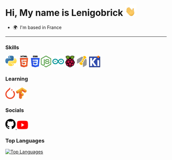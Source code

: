 Hi, My name is Lenigobrick <img src="https://github.com/Lenigobrick/Lenigobrick/blob/6cf5cb0ab0aeea06661aee57eaf19d252e4fb04f/icon/HiHang.gif" width="36" height="36" alt="Python" />
===================================================================================================================================

* 🌍  I'm based in France

_ _ _ _

### Skills

<p align="left">
<a href="https://www.python.org/" target="_blank" rel="noreferrer"><img src="https://github.com/Lenigobrick/Lenigobrick/blob/6cf5cb0ab0aeea06661aee57eaf19d252e4fb04f/icon/python.png" width="36" height="36" alt="Python" /></a>
<a href="https://developer.mozilla.org/en-US/docs/Glossary/HTML5" target="_blank" rel="noreferrer"><img src="https://github.com/Lenigobrick/Lenigobrick/blob/6cf5cb0ab0aeea06661aee57eaf19d252e4fb04f/icon/html5.png" width="36" height="36" alt="HTML5" /></a>
<a href="https://www.w3.org/TR/CSS/#css" target="_blank" rel="noreferrer"><img src="https://github.com/Lenigobrick/Lenigobrick/blob/6cf5cb0ab0aeea06661aee57eaf19d252e4fb04f/icon/css3.png" width="27" height="36" alt="CSS3" /></a>
<a href="https://nodejs.org/en/" target="_blank" rel="noreferrer"><img src="https://github.com/Lenigobrick/Lenigobrick/blob/6cf5cb0ab0aeea06661aee57eaf19d252e4fb04f/icon/nodejs.png" width="32" height="36" alt="NodeJS" /></a>
<a href="https://store.arduino.cc/?gclid=Cj0KCQjw2eilBhCCARIsAG0Pf8uueBifykWcsSS4LPESeGQfxGVKJYnzV7bz471XfknQJy_1VINVWM8aAkLtEALw_wcB" target="_blank" rel="noreferrer"><img src="https://github.com/Lenigobrick/Lenigobrick/blob/6cf5cb0ab0aeea06661aee57eaf19d252e4fb04f/icon/arduino.png" width="36" height="36" alt="Arduino" /></a>
<a href="https://www.raspberrypi.org/" target="_blank" rel="noreferrer"><img src="https://github.com/Lenigobrick/Lenigobrick/blob/6cf5cb0ab0aeea06661aee57eaf19d252e4fb04f/icon/raspberrypi.png" width="30" height="36" alt="Raspberry Pi" /></a>
<a href="https://www.ganttproject.biz/" target="_blank" rel="noreferrer"><img src="https://github.com/Lenigobrick/Lenigobrick/blob/6cf5cb0ab0aeea06661aee57eaf19d252e4fb04f/icon/Gantt.png" width="36" height="36" alt="Gantt Project" /></a>
<a href="https://www.kicad.org/" target="_blank" rel="noreferrer"><img src="https://github.com/Lenigobrick/Lenigobrick/blob/6cf5cb0ab0aeea06661aee57eaf19d252e4fb04f/icon/KiCad.png" width="36" height="36" alt="KiCad" /></a>
</p>

### Learning

<p align="left">
<a href="https://pytorch.org/" target="_blank" rel="noreferrer"><img src="https://github.com/Lenigobrick/Lenigobrick/blob/6cf5cb0ab0aeea06661aee57eaf19d252e4fb04f/icon/PyTorch.png" width="30" height="36" alt="PyTorch" /></a>
<a href="https://www.tensorflow.org/" target="_blank" rel="noreferrer"><img src="https://github.com/Lenigobrick/Lenigobrick/blob/6cf5cb0ab0aeea06661aee57eaf19d252e4fb04f/icon/tensorflow.png" width="32" height="36" alt="TensorFlow" /></a>
</p>


### Socials

<p align="left"> <a href="https://www.github.com/Lenigobrick" target="_blank" rel="noreferrer"> <picture> <source media="(prefers-color-scheme: dark)" srcset="https://github.com/Lenigobrick/Lenigobrick/blob/7682f818a60bbd8b4d4ef570ef564c01484087a7/icon/GitHub-Light.png" /> <source media="(prefers-color-scheme: light)" srcset="https://github.com/Lenigobrick/Lenigobrick/blob/7682f818a60bbd8b4d4ef570ef564c01484087a7/icon/github.png" /> <img src="https://github.com/Lenigobrick/Lenigobrick/blob/7682f818a60bbd8b4d4ef570ef564c01484087a7/icon/github.png" width="32" height="32" /> </picture> </a> 
<a href="https://www.youtube.com/@Lenigobrick" target="_blank" rel="noreferrer"> <img src="https://github.com/Lenigobrick/Lenigobrick/blob/6cf5cb0ab0aeea06661aee57eaf19d252e4fb04f/icon/Youtube.png" width="35" height="26" alt="YouTube" /> </a></p>

### Top Languages

<a href="https://github.com/Lenigobrick" align="left"><img src="https://github-readme-stats.vercel.app/api/top-langs/?username=Lenigobrick&langs_count=10&title_color=0891b2&text_color=ffffff&icon_color=0891b2&bg_color=1c1917&hide_border=true&locale=en&custom_title=Top%20%Languages" alt="Top Languages" /></a>
